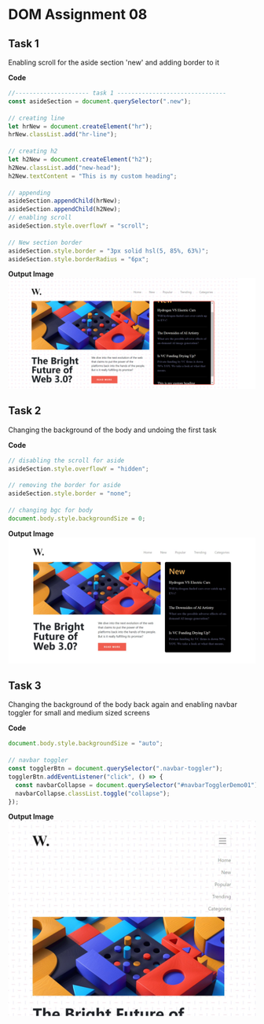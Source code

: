 # DOM Assignment 08

## Task 1

Enabling scroll for the aside section 'new' and adding border to it

**Code**

```javascript
//--------------------- task 1 -------------------------------
const asideSection = document.querySelector(".new");

// creating line
let hrNew = document.createElement("hr");
hrNew.classList.add("hr-line");

// creating h2
let h2New = document.createElement("h2");
h2New.classList.add("new-head");
h2New.textContent = "This is my custom heading";

// appending
asideSection.appendChild(hrNew);
asideSection.appendChild(h2New);
// enabling scroll
asideSection.style.overflowY = "scroll";

// New section border
asideSection.style.border = "3px solid hsl(5, 85%, 63%)";
asideSection.style.borderRadius = "6px";
```

**Output Image**
![task1](./8.1-afterOutput.png)

## Task 2

Changing the background of the body and undoing the first task

**Code**

```javascript
// disabling the scroll for aside
asideSection.style.overflowY = "hidden";

// removing the border for aside
asideSection.style.border = "none";

// changing bgc for body
document.body.style.backgroundSize = 0;
```

**Output Image**
![task2](./8.2-afterOutput.jpeg)

## Task 3

Changing the background of the body back again and enabling navbar toggler for small and medium sized screens

**Code**

```javascript
document.body.style.backgroundSize = "auto";

// navbar toggler
const togglerBtn = document.querySelector(".navbar-toggler");
togglerBtn.addEventListener("click", () => {
  const navbarCollapse = document.querySelector("#navbarTogglerDemo01");
  navbarCollapse.classList.toggle("collapse");
});
```

**Output Image**
![task3](./8.3-afterOutput.jpeg)
